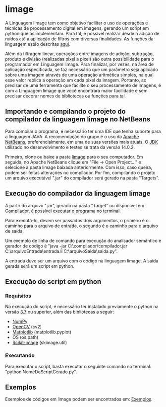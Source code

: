 # limage
A Linguagem limage tem como objetivo facilitar o uso de operações e técnicas de processamento digital em imagens, gerando um script em python que as implementam. Para tal, é possível realizar desde a adição de ruídos até a aplicação de filtros com diversas finalidades. As funções da linguagem estão descritas [aqui](https://github.com/lhsilva1999/limage/blob/main/Documenta%C3%A7%C3%A3o%20das%20fun%C3%A7%C3%B5es%20da%20linguagem).

Além da filtragem linear, operações entre imagens de adição, subtração, produto e divisão (realizadas pixel a pixel) são outra possibilidade para o programador em Linguagem limage. Para finalizar, por vezes, na área de aplicação especificada, se faz necessário que um parâmetro seja aplicado sobre uma imagem através de uma operação aritmética simples, na qual esse valor replica a operação em cada pixel da imagem. Portanto, ao precisar de uma ferramenta que facilite o seu processamento de imagens, é com a Linguagem limage que você encontrará maior facilidade e sem precisar decorar nomes de bibliotecas ou funções para tal. 


## Importando e compilando o projeto do compilador da linguagem limage no NetBeans
Para compilar o programa, é necessário ter uma IDE que tenha suporte para a linguagem JAVA. A recomendação do grupo é o uso do [Apache NetBeans](https://netbeans.apache.org/download/index.html), preferencialmente, em uma de suas versões mais atuais. O [JDK](https://www.oracle.com/br/java/technologies/javase-downloads.html) utilizado no desenvolvimento e testes se trata da versão 14.0.2. 

Primeiro, clone ou baixe a pasta [limage](limage/) para o seu computador.
Em seguida, no Apache NetBeans clique em "File -> Open Project..." e selecione a pasta limage baixada anteriormente.
Com isso, caso queira, podem ser feitas alterações no compilador.
Por fim, compilando o projeto um arquivo executável ".jar" do compilador será gerado na pasta "Targets".

## Execução do compilador da linguagem limage
A partir do arquivo ".jar", gerado na pasta "Target" ou disponível em [Compilador](limage/target/limage-1.0-SNAPSHOT-jar-with-dependencies.jar), é possível executar o programa no terminal.

Para executá-lo, devem ser passados dois argumentos, o primeiro é o caminho para o arquivo de entrada, o segundo é o caminho para o arquivo de saída.

Um exemplo de linha de comando para execução do analisador semântico e gerador de código é "java -jar C:\compilador\compilador.jar C:\arquivoEntrada\entrada.li C:\arquivoSaida\saida.py".

A entrada deve ser um arquivo com o código na linguagem limage. 
A saída gerada será um script em python.

## Execução do script em python

### Requisitos
Na execução do script, é necessário ter instalado previamente o python na versão [3.7](https://www.python.org/downloads/) ou superior, além das bibliotecas a seguir:
- [NumPy](https://numpy.org/install/) 
- [OpenCV](https://opencv.org/releases/) (cv2)
- [Matplotlib](https://matplotlib.org/users/installing.html) (matplotlib.pyplot)
- OS (os.path)
- [Scikit-image](https://scikit-image.org/docs/dev/install.html) (skimage.util)

### Executando
Para executar o script, basta executar o seguinte comando no terminal: "python NomeDoScriptGerado.py".

## Exemplos
Exemplos de códigos em limage podem ser encontrados em: [Exemplos](https://github.com/lhsilva1999/limage/tree/main/Testes%20Linguagem%20limage/).
